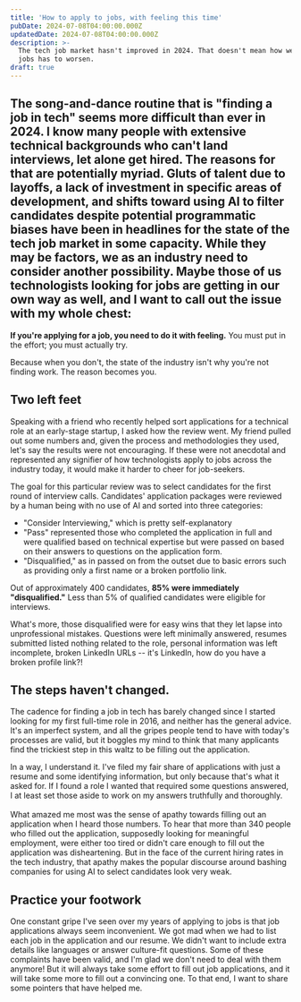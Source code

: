 ```yaml
---
title: 'How to apply to jobs, with feeling this time'
pubDate: 2024-07-08T04:00:00.000Z
updatedDate: 2024-07-08T04:00:00.000Z
description: >-
  The tech job market hasn't improved in 2024. That doesn't mean how we apply to
  jobs has to worsen.
draft: true
---
```


## The song-and-dance routine that is "finding a job in tech" seems more difficult than ever in 2024. I know many people with extensive technical backgrounds who can't land interviews, let alone get hired. The reasons for that are potentially myriad. Gluts of talent due to layoffs, a lack of investment in specific areas of development, and shifts toward using AI to filter candidates despite potential programmatic biases have been in headlines for the state of the tech job market in some capacity. While they may be factors, we as an industry need to consider another possibility. Maybe those of us technologists looking for jobs are getting in our own way as well, and I want to call out the issue with my whole chest:

**If you're applying for a job, you need to do it with feeling.** You must put in the effort; you must actually try.

Because when you don't, the state of the industry isn't why you're not finding work. The reason becomes you.

## Two left feet

Speaking with a friend who recently helped sort applications for a technical role at an early-stage startup, I asked how the review went. My friend pulled out some numbers and, given the process and methodologies they used, let's say the results were not encouraging. If these were not anecdotal and represented any signifier of how technologists apply to jobs across the industry today, it would make it harder to cheer for job-seekers.

The goal for this particular review was to select candidates for the first round of interview calls. Candidates' application packages were reviewed by a human being with no use of AI and sorted into three categories:

* "Consider Interviewing," which is pretty self-explanatory
* "Pass" represented those who completed the application in full and were qualified based on technical expertise but were passed on based on their answers to questions on the application form.
* "Disqualified," as in passed on from the outset due to basic errors such as providing only a first name or a broken portfolio link.

Out of approximately 400 candidates, **85% were immediately "disqualified."** Less than 5% of qualified candidates were eligible for interviews.

What's more, those disqualified were for easy wins that they let lapse into unprofessional mistakes. Questions were left minimally answered, resumes submitted listed nothing related to the role, personal information was left incomplete, broken LinkedIn URLs -- it's LinkedIn, how do you have a broken profile link?!

## The steps haven't changed.

The cadence for finding a job in tech has barely changed since I started looking for my first full-time role in 2016, and neither has the general advice. It's an imperfect system, and all the gripes people tend to have with today's processes are valid, but it boggles my mind to think that many applicants find the trickiest step in this waltz to be filling out the application.

In a way, I understand it. I've filed my fair share of applications with just a resume and some identifying information, but only because that's what it asked for. If I found a role I wanted that required some questions answered, I at least set those aside to work on my answers truthfully and thoroughly.\
\
What amazed me most was the sense of apathy towards filling out an application when I heard those numbers. To hear that more than 340 people who filled out the application, supposedly looking for meaningful employment, were either too tired or didn't care enough to fill out the application was disheartening. But in the face of the current hiring rates in the tech industry, that apathy makes the popular discourse around bashing companies for using AI to select candidates look very weak.

## Practice your footwork

One constant gripe I've seen over my years of applying to jobs is that job applications always seem inconvenient. We got mad when we had to list each job in the application and our resume. We didn't want to include extra details like languages or answer culture-fit questions. Some of these complaints have been valid, and I'm glad we don't need to deal with them anymore! But it will always take some effort to fill out job applications, and it will take some more to fill out a convincing one. To that end, I want to share some pointers that have helped me.
